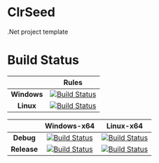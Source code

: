 # ClrSeed
.Net project template

# Build Status
|                               |  __Rules__ |
|:-----------------------------:|:-----------:|
| __Windows__             | [![Build Status](https://dev.azure.com/dmitriyse/dmitriyse/_apis/build/status/ClrCoder.ClrSeed?branchName=master&jobName=Job&configuration=windows-rules)](https://dev.azure.com/dmitriyse/dmitriyse/_build/latest?definitionId=1&branchName=master) |
| __Linux__             | [![Build Status](https://dev.azure.com/dmitriyse/dmitriyse/_apis/build/status/ClrCoder.ClrSeed?branchName=master&jobName=Job&configuration=linux-rules)](https://dev.azure.com/dmitriyse/dmitriyse/_build/latest?definitionId=1&branchName=master) |

|                               |__Windows-x64__ | __Linux-x64__ |
|:-----------------------------:|:----------------:|:----------------:|
| __Debug__             | [![Build Status](https://dev.azure.com/dmitriyse/dmitriyse/_apis/build/status/ClrCoder.ClrSeed?branchName=master&jobName=Job&configuration=windows-x64-debug)](https://dev.azure.com/dmitriyse/dmitriyse/_build/latest?definitionId=1&branchName=master) | [![Build Status](https://dev.azure.com/dmitriyse/dmitriyse/_apis/build/status/ClrCoder.ClrSeed?branchName=master&jobName=Job&configuration=linux-x64-debug)](https://dev.azure.com/dmitriyse/dmitriyse/_build/latest?definitionId=1&branchName=master) |
| __Release__             | [![Build Status](https://dev.azure.com/dmitriyse/dmitriyse/_apis/build/status/ClrCoder.ClrSeed?branchName=master&jobName=Job&configuration=windows-x64-release)](https://dev.azure.com/dmitriyse/dmitriyse/_build/latest?definitionId=1&branchName=master) | [![Build Status](https://dev.azure.com/dmitriyse/dmitriyse/_apis/build/status/ClrCoder.ClrSeed?branchName=master&jobName=Job&configuration=linux-x64-release)](https://dev.azure.com/dmitriyse/dmitriyse/_build/latest?definitionId=1&branchName=master) |
